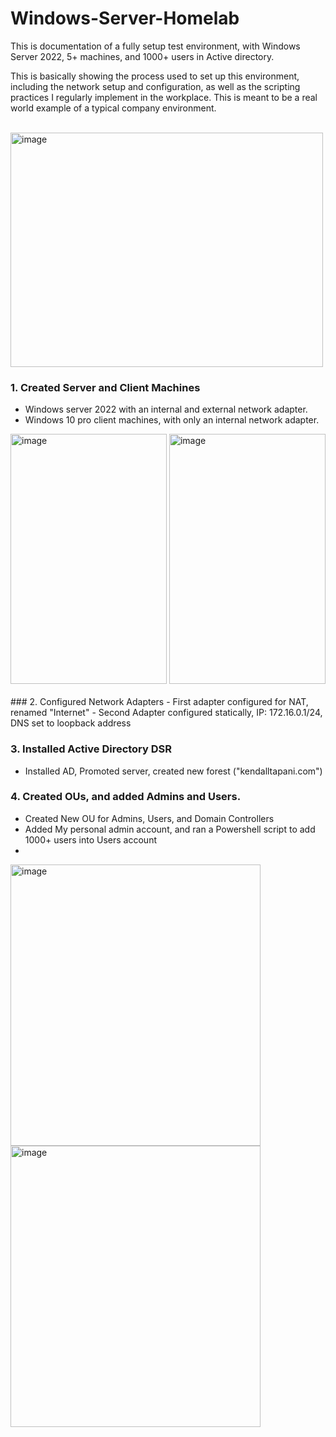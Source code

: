 # Windows-Server-Homelab
This is documentation of a fully setup test environment, with Windows Server 2022, 5+ machines, and 1000+ users in Active directory.


This is basically showing the process used to set up this environment, including the network setup and configuration, as well as the scripting practices I regularly implement in the workplace.
This is meant to be a real world example of a typical company environment.
<br/>
<br/>

<picture>
    <img src="https://github.com/user-attachments/assets/d7324353-6ae0-46a0-9f61-127c47db1ced" 
         width="500" height="375" alt="image" />
</picture>

### 1. Created Server and Client Machines
- Windows server 2022 with an internal and external network adapter.
- Windows 10 pro client machines, with only an internal network adapter.
<div>
<picture>
    <img src="https://github.com/user-attachments/assets/830a0b0d-c786-4a66-b84d-0b3114c89728" 
         width="250" height="400" alt="image" />
</picture>

<picture>
    <img src="https://github.com/user-attachments/assets/52f8da6e-5163-40f3-9016-2f04f8f136d6" 
         width="250" height="400" alt="image" />
</picture>
<div/>
<br/>
### 2. Configured Network Adapters
- First adapter configured for NAT, renamed "Internet"
- Second Adapter configured statically, IP: 172.16.0.1/24, DNS set to loopback address
<picture>
<br/>

### 3. Installed Active Directory DSR
- Installed AD, Promoted server, created new forest ("kendalltapani.com")


### 4. Created OUs, and added Admins and Users.
- Created New OU for Admins, Users, and Domain Controllers
- Added My personal admin account, and ran a Powershell script to add 1000+ users into Users account
- 
<picture>
    <img src="https://github.com/user-attachments/assets/250c7378-3d43-42e0-a8bb-15c99053ca54" 
         width="400" height="450" alt="image" />
</picture>
<picture>
    <img src="https://github.com/user-attachments/assets/6583434b-850d-437b-b097-3ab45d4111dd" 
         width="400" height="450" alt="image" />
</picture>

